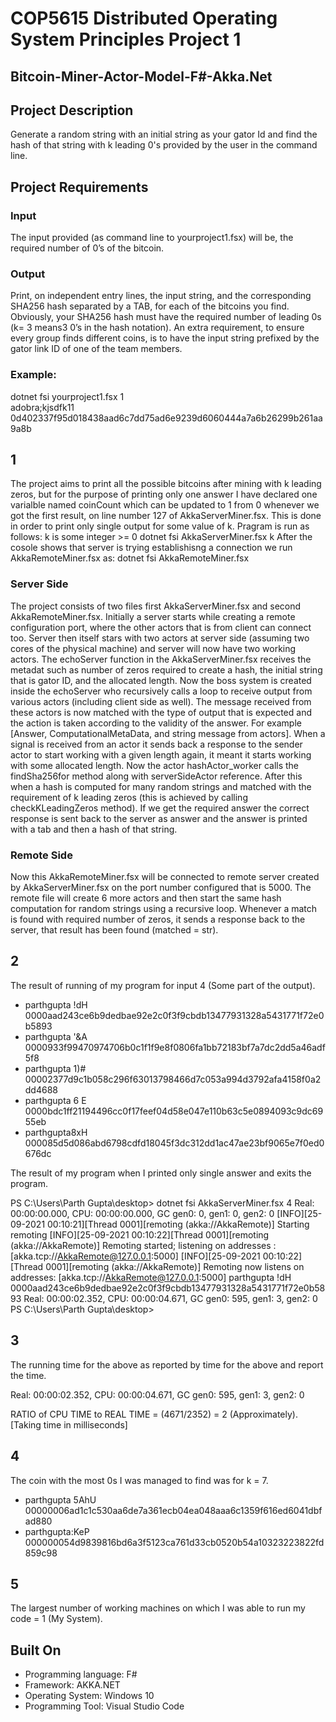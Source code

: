 # COP5615 Distributed Operating System Principles Project 1

## Bitcoin-Miner-Actor-Model-F#-Akka.Net

## Project Description

Generate a random string with an initial string as your gator Id and find the hash of that string with k leading 0's provided by the user in the command line.

## Project Requirements

### Input

The input provided (as command line to yourproject1.fsx) will be, the required number of 0’s of the bitcoin.

### Output

Print, on independent entry lines, the input string, and the corresponding SHA256 hash separated by a TAB, for each of the bitcoins you find. Obviously, your SHA256 hash must have the required number of leading 0s (k= 3 means3 0’s in the hash notation).  An extra requirement, to ensure every group finds different coins, is to have the input string prefixed by the gator link ID of one of the team members.

### Example:

dotnet fsi yourproject1.fsx 1 <br>
adobra;kjsdfk11    0d402337f95d018438aad6c7dd75ad6e9239d6060444a7a6b26299b261aa9a8b

## 1

The project aims to print all the possible bitcoins after mining with k leading zeros, but for the purpose of printing only one answer I have declared one varialble named coinCount which can be updated to 1 from 0 whenever we got the first result, on line number 127 of AkkaServerMiner.fsx. This is done in order to print only single output for some value of k.
Pragram is run as follows:
k is some integer >= 0
dotnet fsi AkkaServerMiner.fsx k
After the cosole shows that server is trying establishisng a connection we run AkkaRemoteMiner.fsx as:
dotnet fsi AkkaRemoteMiner.fsx

### Server Side

The project consists of two files first AkkaServerMiner.fsx and second AkkaRemoteMiner.fsx. Initially a server starts while creating a remote configuration port, where the other actors that is from client can connect too.
Server then itself stars with two actors at server side (assuming two cores of the physical machine) and server will now have two working actors.
The echoServer function in the AkkaServerMiner.fsx receives the metadat such as number of zeros required to create a hash, the initial string that is gator ID, and the allocated length.
Now the boss system is created inside the echoServer who recursively calls a loop to receive output from various actors (including client side as well).
The message received from these actors is now matched with the type of output that is expected and the action is taken according to the validity of the answer. For example [Answer, ComputationalMetaData, and string message from actors].
When a signal is received from an actor it sends back a response to the sender actor to start working with a given length again, it meant it starts working with some allocated length.
Now the actor hashActor_worker calls the findSha256for method along with serverSideActor reference. After this when a hash is computed for many random strings and matched with the requirement of k leading zeros (this is achieved by calling checkKLeadingZeros method). If we get the required answer the correct response is sent back to the server as answer and the answer is printed with a tab and then a hash of that string.

### Remote Side

Now this AkkaRemoteMiner.fsx will be connected to remote server created by AkkaServerMiner.fsx on the port number configured that is 5000. The remote file will create 6 more actors and then start the same hash computation for random strings using a recursive loop.
Whenever a match is found with required number of zeros, it sends a response back to the server, that result has been found (matched = str).

## 2

The result of running of my program for input 4 (Some part of the output).

- parthgupta !dH    0000aad243ce6b9dedbae92e2c0f3f9cbdb13477931328a5431771f72e0b5893
- parthgupta '&A    0000933f99470974706b0c1f1f9e8f0806fa1bb72183bf7a7dc2dd5a46adf5f8
- parthgupta 1)#    00002377d9c1b058c296f63013798466d7c053a994d3792afa4158f0a2dd4688
- parthgupta 6 E    0000bdc1ff21194496cc0f17feef04d58e047e110b63c5e0894093c9dc6955eb
- parthgupta8xH    000085d5d086abd6798cdfd18045f3dc312dd1ac47ae23bf9065e7f0ed0676dc

The result of my program when I printed only single answer and exits the program.

PS C:\Users\Parth Gupta\desktop> dotnet fsi AkkaServerMiner.fsx 4
Real: 00:00:00.000, CPU: 00:00:00.000, GC gen0: 0, gen1: 0, gen2: 0
[INFO][25-09-2021 00:10:21][Thread 0001][remoting (akka://AkkaRemote)] Starting remoting
[INFO][25-09-2021 00:10:22][Thread 0001][remoting (akka://AkkaRemote)] Remoting started; listening on addresses : [akka.tcp://AkkaRemote@127.0.0.1:5000]
[INFO][25-09-2021 00:10:22][Thread 0001][remoting (akka://AkkaRemote)] Remoting now listens on addresses: [akka.tcp://AkkaRemote@127.0.0.1:5000]
parthgupta !dH    0000aad243ce6b9dedbae92e2c0f3f9cbdb13477931328a5431771f72e0b5893
Real: 00:00:02.352, CPU: 00:00:04.671, GC gen0: 595, gen1: 3, gen2: 0
PS C:\Users\Parth Gupta\desktop>

## 3

The running time for the above as reported by time for the above and report the time.

Real: 00:00:02.352, CPU: 00:00:04.671, GC gen0: 595, gen1: 3, gen2: 0

RATIO of CPU TIME to REAL TIME = (4671/2352) = 2 (Approximately). [Taking time in milliseconds]

## 4

The coin with the most 0s I was managed to find was for k = 7.

- parthgupta 5AhU    00000006ad1c1c530aa6de7a361ecb04ea048aaa6c1359f616ed6041dbfad880
- parthgupta:KeP    000000054d9839816bd6a3f5123ca761d33cb0520b54a10323223822fd859c98

## 5

The largest number of working machines on which I was able to run my code = 1 (My System).

## Built On
- Programming language: F# 
- Framework: AKKA.NET
- Operating System: Windows 10
- Programming Tool: Visual Studio Code
